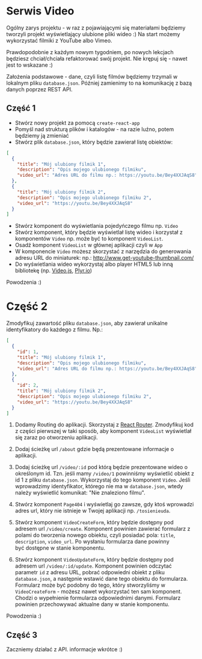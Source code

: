 # Serwis Video

Ogólny zarys projektu - w raz z pojawiającymi się materiałami będziemy tworzyli projekt wyświetlający ulubione pliki wideo :)
Na start możemy wykorzystać filmiki z YouTube albo Vimeo.

Prawdopodobnie z każdym nowym tygodniem, po nowych lekcjach będziesz chciał/chciała refaktorować swój projekt. Nie krępuj się - nawet jest to wskazane :)

Założenia podstawowe - dane, czyli listę filmów będziemy trzymali w lokalnym pliku `database.json`. Później zamienimy to na komunikację z bazą danych poprzez REST API.

## Część 1

* Stwórz nowy projekt za pomocą `create-react-app`
* Pomyśl nad strukturą plików i katalogów - na razie luźno, potem będziemy ją zmieniać
* Stwórz plik `database.json`, który będzie zawierał listę obiektów:

```json
[
  {
    "title": "Mój ulubiony filmik 1",
    "description": "Opis mojego ulubionego filmiku",
    "video_url": "Adres URL do filmu np.: https://youtu.be/Bey4XXJAqS8"
  },
  {
    "title": "Mój ulubiony filmik 2",
    "description": "Opis mojego ulubionego filmiku 2",
    "video_url": "https://youtu.be/Bey4XXJAqS8"
  }
]

```

* Stwórz komponent do wyświetlania pojedyńczego filmu np. `Video`
* Stwórz komponent, który będzie wyświetlał listę wideo i korzystał z komponentów `Video` np. może być to komponent `VideoList`.
* Osadź komponent `VideoList` w głównej aplikacji czyli w `App`
* W komponencie `Video` możesz skorzystać z narzędzia do generowania adresu URL do miniaturek: np.: http://www.get-youtube-thumbnail.com/
* Do wyświetlania wideo wykorzystaj albo player HTML5 lub inną bibliotekę (np. [Video.js](https://videojs.com/), [Plyr.io](https://plyr.io/))

Powodzenia :)

# Część 2
Zmodyfikuj zawartość pliku `database.json`, aby zawierał unikalne identyfikatory do każdego z filmu. Np.:


```json
[
  {
  	"id": 1,
    "title": "Mój ulubiony filmik 1",
    "description": "Opis mojego ulubionego filmiku",
    "video_url": "Adres URL do filmu np.: https://youtu.be/Bey4XXJAqS8"
  },
  {
    "id": 2,
    "title": "Mój ulubiony filmik 2",
    "description": "Opis mojego ulubionego filmiku 2",
    "video_url": "https://youtu.be/Bey4XXJAqS8"
  }
]

```

1. Dodamy Routing do aplikacji. Skorzystaj z [React Router](https://reacttraining.com/react-router/web/guides/quick-start). Zmodyfikuj kod z części pierwszej w taki sposób, aby komponent `VideoList` wyświetlał się zaraz po otworzeniu aplikacji.

1. Dodaj ścieżkę url `/about` gdzie będą prezentowane informacje o aplikacji.

1. Dodaj ścieżkę url `/video/:id` pod którą będzie prezentowane wideo o określonym id. Tzn. jeśli mamy `/video/1` powinniśmy wyświetlić obiekt z id 1 z pliku `database.json`. Wykorzystaj do tego komponent `Video`. Jeśli wprowadzimy identyfikator, którego nie ma w `database.json`, wtedy należy wyświetlić komunikat: "Nie znaleziono filmu".

1. Stwórz komponent `Page404` i wyświetlaj go zawsze, gdy ktoś wprowadzi adres url, który nie istnieje w Twojej aplikacji np. `/tosienieuda`.


1. Stwórz komponent `VideoCreateForm`, który będzie dostępny pod adresem url `/video/create`. Komponent powinien zawierać formularz z polami do tworzenia nowego obiektu, czyli posiadać pola: `title`, `description`, `video_url`. Po wysłaniu formularza dane powinny być dostępne w stanie komponentu.

1. Stwórz komponent `VideoUpdateForm`, który będzie dostępny pod adresem url `/video/:id/update`. Komponent powinien odczytać parametr `id` z adresu URL, pobrać odpowiedni obiekt z pliku `database.json`, a następnie wstawić dane tego obiektu do formularza. Formularz może być podobny do tego, który stworzyliśmy w `VideoCreateForm` - możesz nawet wykorzystać ten sam komponent. Chodzi o wypełnienie formularza odpowiednimi danymi. Formularz powinien przechowywać aktualne dany w stanie komponentu.

Powodzenia :)

## Część 3
Zaczniemy działać z API. informacje wkrótce :)